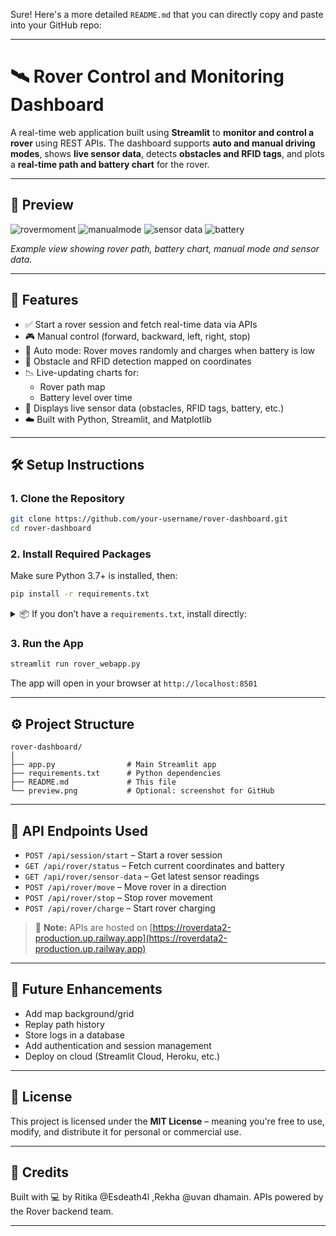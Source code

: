 Sure! Here's a more detailed `README.md` that you can directly copy and paste into your GitHub repo:

---

# 🛰️ Rover Control and Monitoring Dashboard

A real-time web application built using **Streamlit** to **monitor and control a rover** using REST APIs. The dashboard supports **auto and manual driving modes**, shows **live sensor data**, detects **obstacles and RFID tags**, and plots a **real-time path and battery chart** for the rover.

---

## 📸 Preview
![rovermoment](https://github.com/user-attachments/assets/7eba0501-ed6b-4280-884d-5be098bc369b)
![manualmode](https://github.com/user-attachments/assets/b1d05b4f-8a36-440e-9150-17388818a8e3)
![sensor data](https://github.com/user-attachments/assets/78e2765c-6b38-4ca9-88ea-53e1533cb6be)
![battery](https://github.com/user-attachments/assets/5f1a9511-a7d7-40ed-a565-c8f2300f359f)




*Example view showing rover path, battery chart, manual mode and sensor data.*

---

## 🚀 Features

- ✅ Start a rover session and fetch real-time data via APIs  
- 🎮 Manual control (forward, backward, left, right, stop)  
- 🤖 Auto mode: Rover moves randomly and charges when battery is low  
- 🧠 Obstacle and RFID detection mapped on coordinates  
- 📉 Live-updating charts for:
  - Rover path map
  - Battery level over time
- 📡 Displays live sensor data (obstacles, RFID tags, battery, etc.)  
- ☁️ Built with Python, Streamlit, and Matplotlib

---

## 🛠️ Setup Instructions

### 1. Clone the Repository

```bash
git clone https://github.com/your-username/rover-dashboard.git
cd rover-dashboard
```

### 2. Install Required Packages

Make sure Python 3.7+ is installed, then:

```bash
pip install -r requirements.txt
```

<details>
<summary>📦 If you don’t have a <code>requirements.txt</code>, install directly:</summary>

```bash
pip install streamlit requests matplotlib
```

</details>

### 3. Run the App

```bash
streamlit run rover_webapp.py
```

The app will open in your browser at `http://localhost:8501`

---

## ⚙️ Project Structure

```
rover-dashboard/
│
├── app.py                # Main Streamlit app
├── requirements.txt      # Python dependencies
├── README.md             # This file
└── preview.png           # Optional: screenshot for GitHub
```

---

## 🔐 API Endpoints Used

- `POST /api/session/start` – Start a rover session  
- `GET /api/rover/status` – Fetch current coordinates and battery  
- `GET /api/rover/sensor-data` – Get latest sensor readings  
- `POST /api/rover/move` – Move rover in a direction  
- `POST /api/rover/stop` – Stop rover movement  
- `POST /api/rover/charge` – Start rover charging  

> 📍 **Note:** APIs are hosted on [https://roverdata2-production.up.railway.app](https://roverdata2-production.up.railway.app)

---

## 🧪 Future Enhancements

- Add map background/grid  
- Replay path history  
- Store logs in a database  
- Add authentication and session management  
- Deploy on cloud (Streamlit Cloud, Heroku, etc.)

---

## 📄 License

This project is licensed under the **MIT License** – meaning you're free to use, modify, and distribute it for personal or commercial use.

---

## 🙌 Credits

Built with 💻 by Ritika @Esdeath4l ,Rekha @uvan dhamain. APIs powered by the Rover backend team.

---
